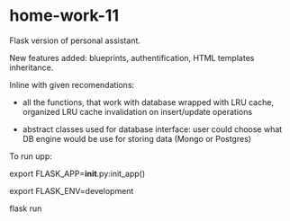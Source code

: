 # home-work-11

Flask version of personal assistant.

New features added: blueprints, authentification, HTML templates inheritance.

Inline with given recomendations: 

 - all the functions, that work with database wrapped with LRU cache, organized LRU cache invalidation on insert/update operations 
 
 - abstract classes used for database interface: user could choose what DB engine would be use for storing data (Mongo or Postgres)
  
 To run upp: 
  
  export FLASK_APP=__init__.py:init_app()
  
  export FLASK_ENV=development
  
  flask run
